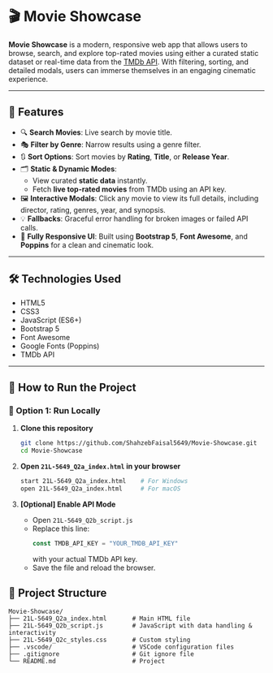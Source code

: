 # 🎬 Movie Showcase

**Movie Showcase** is a modern, responsive web app that allows users to browse, search, and explore top-rated movies using either a curated static dataset or real-time data from the [TMDb API](https://www.themoviedb.org/documentation/api). With filtering, sorting, and detailed modals, users can immerse themselves in an engaging cinematic experience.

---

## 🌟 Features

- 🔍 **Search Movies**: Live search by movie title.
- 🎭 **Filter by Genre**: Narrow results using a genre filter.
- 🔃 **Sort Options**: Sort movies by **Rating**, **Title**, or **Release Year**.
- 🗂️ **Static & Dynamic Modes**:
  - View curated **static data** instantly.
  - Fetch **live top-rated movies** from TMDb using an API key.
- 🖼️ **Interactive Modals**: Click any movie to view its full details, including director, rating, genres, year, and synopsis.
- 💡 **Fallbacks**: Graceful error handling for broken images or failed API calls.
- 📱 **Fully Responsive UI**: Built using **Bootstrap 5**, **Font Awesome**, and **Poppins** for a clean and cinematic look.

---

## 🛠️ Technologies Used

- HTML5
- CSS3
- JavaScript (ES6+)
- Bootstrap 5
- Font Awesome
- Google Fonts (Poppins)
- TMDb API

---

## 🚀 How to Run the Project

### 🔧 Option 1: Run Locally

1. **Clone this repository**
   ```bash
   git clone https://github.com/ShahzebFaisal5649/Movie-Showcase.git
   cd Movie-Showcase
   ```

2. **Open `21L-5649_Q2a_index.html` in your browser**
   ```bash
   start 21L-5649_Q2a_index.html    # For Windows
   open 21L-5649_Q2a_index.html     # For macOS
   ```

3. **[Optional] Enable API Mode**
   - Open `21L-5649_Q2b_script.js`
   - Replace this line:
     ```js
     const TMDB_API_KEY = "YOUR_TMDB_API_KEY"
     ```
     with your actual TMDb API key.
   - Save the file and reload the browser.



## 📁 Project Structure

```
Movie-Showcase/
├── 21L-5649_Q2a_index.html       # Main HTML file
├── 21L-5649_Q2b_script.js        # JavaScript with data handling & interactivity
├── 21L-5649_Q2c_styles.css       # Custom styling
├── .vscode/                      # VSCode configuration files
├── .gitignore                    # Git ignore file
└── README.md                     # Project
